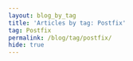 ```yaml
---
layout: blog_by_tag
title: 'Articles by tag: Postfix'
tag: Postfix
permalink: /blog/tag/postfix/
hide: true
---
```


